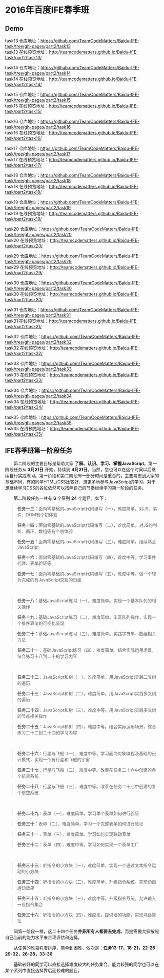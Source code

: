 # 2016年百度IFE春季班
## Demo 
task13 仓库地址：<https://github.com/TeamCodeMatters/Baidu-IFE-task/tree/gh-pages/part2/task13><br>
task13 在线预览地址：<http://teamcodematters.github.io/Baidu-IFE-task/part2/task13/>

task14 仓库地址：<https://github.com/TeamCodeMatters/Baidu-IFE-task/tree/gh-pages/part2/task14><br>
task14 在线预览地址：<http://teamcodematters.github.io/Baidu-IFE-task/part2/task14/>

task15 仓库地址：<https://github.com/TeamCodeMatters/Baidu-IFE-task/tree/gh-pages/part2/task15><br>
task15 在线预览地址：<http://teamcodematters.github.io/Baidu-IFE-task/part2/task15/>

task16 仓库地址：<https://github.com/TeamCodeMatters/Baidu-IFE-task/tree/gh-pages/part2/task16><br>
task16 在线预览地址：<http://teamcodematters.github.io/Baidu-IFE-task/part2/task16/>

task17 仓库地址：<https://github.com/TeamCodeMatters/Baidu-IFE-task/tree/gh-pages/part2/task17><br>
task17 在线预览地址：<http://teamcodematters.github.io/Baidu-IFE-task/part2/task17/>

task18 仓库地址：<https://github.com/TeamCodeMatters/Baidu-IFE-task/tree/gh-pages/part2/task18><br>
task18 在线预览地址：<http://teamcodematters.github.io/Baidu-IFE-task/part2/task18/>

task19 仓库地址：<https://github.com/TeamCodeMatters/Baidu-IFE-task/tree/gh-pages/part2/task19><br>
task19 在线预览地址：<http://teamcodematters.github.io/Baidu-IFE-task/part2/task19/>

task20 仓库地址：<https://github.com/TeamCodeMatters/Baidu-IFE-task/tree/gh-pages/part2/task20><br>
task20 在线预览地址：<http://teamcodematters.github.io/Baidu-IFE-task/part2/task20/>

task29 仓库地址：<https://github.com/TeamCodeMatters/Baidu-IFE-task/tree/gh-pages/part2/task29><br>
task29 在线预览地址：<http://teamcodematters.github.io/Baidu-IFE-task/part2/task29/>

task30 仓库地址：<https://github.com/TeamCodeMatters/Baidu-IFE-task/tree/gh-pages/part2/task30><br>
task30 在线预览地址：<http://teamcodematters.github.io/Baidu-IFE-task/part2/task30/>

task31 仓库地址：<https://github.com/TeamCodeMatters/Baidu-IFE-task/tree/gh-pages/part2/task31><br>
task31 在线预览地址：<http://teamcodematters.github.io/Baidu-IFE-task/part2/task31/>

task32 仓库地址：<https://github.com/TeamCodeMatters/Baidu-IFE-task/tree/gh-pages/part2/task32><br>
task32 在线预览地址：<http://teamcodematters.github.io/Baidu-IFE-task/part2/task32/>

task33 仓库地址：<https://github.com/TeamCodeMatters/Baidu-IFE-task/tree/gh-pages/part2/task33><br>
task33 在线预览地址：<http://teamcodematters.github.io/Baidu-IFE-task/part2/task33/>

task34 仓库地址：<https://github.com/TeamCodeMatters/Baidu-IFE-task/tree/gh-pages/part2/task34><br>
task34 在线预览地址：<http://teamcodematters.github.io/Baidu-IFE-task/part2/task34/>

task35 仓库地址：<https://github.com/TeamCodeMatters/Baidu-IFE-task/tree/gh-pages/part2/task35><br>
task35 在线预览地址：<http://teamcodematters.github.io/Baidu-IFE-task/part2/task35/>
## IFE春季班第一阶段任务

　　第二阶段的主要目标是帮助大家 **了解、认识、学习、掌握JavaScript**。第一阶段任务从 **3月21日** 开始，持续到 **4月21日**。当然，您也可以在这个时间以后继续自行实践练习。第一阶段和第二阶段有一部分时间是重合的，主要考虑到大家的基础不同，有的同学HTML/CSS比较好，想更多地参与JavaScript的学习。对于想继续学习CSS的各位依然可以按照自己的节奏继续学习第一阶段的任务。

　　第二阶段任务一共有 **6** 个系列 **24** 个题目，如下：

> **任务十三**：面向零基础的JavaScript代码编写（一），难度简单。对JS、事件、DOM有个初体验

> **任务十四**：面向零基础的JavaScript代码编写（二），难度简单。对JS的判断、循环、数组等有个初体验

> **任务十五**：面向零基础的JavaScript代码编写（三），难度简单。继续熟悉JavaScript

> **任务十六**：面向零基础的JavaScript代码编写（四），难度中等。学习事件代理、表单验证等

> **任务十七**：面向零基础的JavaScript代码编写（五），难度中等。做一个较为完成的有JavaScript交互的页面

　

> **任务十八**：基础JavaScript练习（一），难度简单。实现一个基本队列的相关操作

> **任务十九**：基础JavaScript练习（二），难度简单。丰富队列操作，实现一个排序算法的可视化呈现

> **任务二十**：基础JavaScript练习（三），难度简单。实践字符串、数组相关方法

> **任务二十一**：基础JavaScript练习（四），难度简单。结合实际运用场景，综合练习十八到二十的学习内容

　


> **任务二十二**：JavaScript和树（一），难度简单。用JavaScript实践二叉树的遍历

> **任务二十三**：JavaScript和树（二），难度简单。用JavaScript实践多叉树的遍历

> **任务二十四**：JavaScript和树（三），难度中等。用JavaScript实践多叉树的节点相关操作

> **任务二十五**：JavaScript和树（四），难度中等。结合实际运用场景，综合练习二十二到二十四的学习内容

　

> **任务二十六**：行星与飞船（一），难度中等。学习面向对象编程及基础的设计模式，实现一个有行星和飞船的宇宙

> **任务二十七**：行星与飞船（二），难度中等。改善在任务二十六中创建的各个航空系统

> **任务二十八**：行星与飞船（三），难度中等。改善在任务二十七中创建的各个航空系统

　

> **任务二十九**：表单（一），难度简单。学习单个表单如何进行验证

> **任务三十**：表单（二），难度简单。学习一个完整表单如何进行验证

> **任务三十一**：表单（三），难度简单。学习如何实现联动表单

> **任务三十二**：表单（四），难度中等。学习如何实现一个表单工厂

　

> **任务三十三**：听指令的小方块（一），难度简单。实现一个通过文本指令运动的小方块

> **任务三十四**：听指令的小方块（二），难度简单。升级指令系统，实现动画运动效果

> **任务三十五**：听指令的小方块（三），难度中等。升级指令系统，允许输入一段指令集合

> **任务三十六**：听指令的小方块（四），难度高。提供墙的功能，实现寻路算法

　　同第一阶段一样，这二十四个任务**并非所有人都要去完成**，而是需要大家按照自己当前的能力水平来合理评估和选择。

　　从任务的难易程度排序，简单到困难，依次是：**任务13-17，18-21，22-25** | **29-32，26-28，33-36**

　　基础较好的同学可以直接选择难度较大的任务集合。能力较强的同学也可以在某个系列中直接选择靠后面较难的题目。
